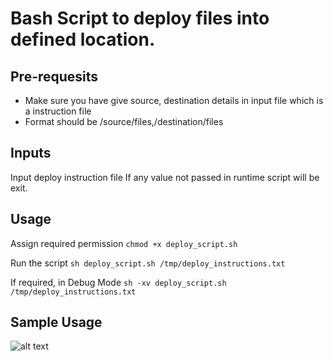 # Bash Script to deploy files into defined location.


## Pre-requesits
* Make sure you have give source, destination details in input file which is a instruction file
* Format should be /source/files,/destination/files

## Inputs
Input deploy instruction file
If any value not passed in runtime script will be exit.

## Usage
Assign required permission 
`chmod +x deploy_script.sh`

Run the script
`sh deploy_script.sh /tmp/deploy_instructions.txt`

If required, in Debug Mode
`sh -xv deploy_script.sh /tmp/deploy_instructions.txt`


## Sample Usage
![alt text](https://github.com/duggu-reddy/siri-aws-support/blob/main/DeployScript/deploy_script_image.JPG)
